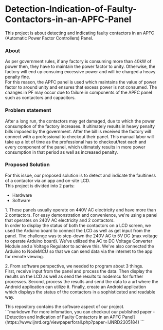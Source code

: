 # Detection-Indication-of-Faulty-Contactors-in-an-APFC-Panel
<p>
    This project is about detecting and indicating faulty contactors in an APFC (Automatic Power Factor Controllers) Panel.
</p>
<h3>About</h3>
<p>
    As per government rules, if any factory is consuming more than 40kW of power then, they have to maintain the power factor to unity. Otherwise, the factory will end up consuimg excessive power and will be charged a heavy penalty fine.<br>
    For this reason, the APFC panel is used which maintains the value of power factor to around unity and ensures that excess power is not consumed. The changes in PF may occur due to failure in components of the APFC panel such as contactors and capacitors.
</p>
<h3>Problem statement</h3>
<p>
    After a long run, the contactors may get damaged, due to which the power consumption of the factory increases. It ultimately results in heavy penalty bills imposed by the government. After the bill is received the factory will connect with a professional to checkout their panel. This manual labor will take up a lot of time as the professional has to checkout/test each and every component of the panel, which ultimately results in more power consumption in that period as well as increased penalty.
</p>
<h3>Proposed Solution</h3>
For this issue, our proposed solution is to detect and indicate the faultiness of a contactor via an app and on-site LCD.<br>
This project is divided into 2 parts:
<ul>
    <li>Hardware</li>
    <li>Software</li>
</ul>
<p>
    1. These panels usually operate on 440V AC electricity and have more than 2 contactors. For easy demonstration and convenience, we're using a panel that operates on 240V AC electricity and 2 contactors.<br>
    In order to display the status of both the contactors on a LCD screen, we used the Arduino board to connect the LCD as well as get input from the panel. The challenge was to step-down the 240V AC to 5V DC (max voltage to operate Arduino board). We've utilized the AC to DC Voltage Converter Module and a Voltage Regulator to achieve this. We've also connected the Arduino to NodeMCU so that we can send data via the internet to the app for remote viewing.
</p>
<p>
    2. From software perspective, we needed to program about 3 things.<br>First, receive input from the panel and process the data. Then display the results on the LCD as well as send the results to nodemcu for further processes. Second, process the results and send the data to a url where the Android application can utilize it. Finally, create an Android application which displays the status of the contactors in a sophisticated and readable way.
</p>
<p>
    This repository contains the software aspect of our project.<br>
    ```markdown
    For more infomation, you can checkout our published paper - [Detection and Indication of Faulty Contactors in an APFC Panel](https://www.ijnrd.org/viewpaperforall.php?paper=IJNRD2305184)
    ```
</p>